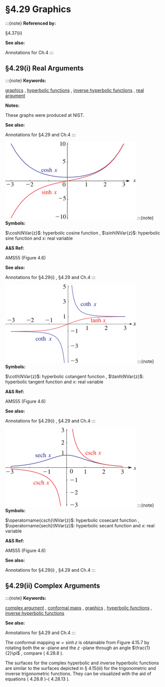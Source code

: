 # §4.29 Graphics

:::{note}
**Referenced by:**

§4.37(ii)

**See also:**

Annotations for Ch.4
:::


## §4.29(i) Real Arguments

:::{note}
**Keywords:**

[graphics](http://dlmf.nist.gov/search/search?q=graphics) , [hyperbolic functions](http://dlmf.nist.gov/search/search?q=hyperbolic%20functions) , [inverse hyperbolic functions](http://dlmf.nist.gov/search/search?q=inverse%20hyperbolic%20functions) , [real argument](http://dlmf.nist.gov/search/search?q=real%20argument)

**Notes:**

These graphs were produced at NIST.

**See also:**

Annotations for §4.29 and Ch.4
:::

<a id="i.fig1"></a>

![Figure 4.29.1: $\sinh x$ and $\cosh x$ .](../html/4/29/F1.png)
:::{note}
**Symbols:**

$\cosh\NVar{z}$: hyperbolic cosine function , $\sinh\NVar{z}$: hyperbolic sine function and $x$: real variable

**A&S Ref:**

AMS55 (Figure 4.6)

**See also:**

Annotations for §4.29(i) , §4.29 and Ch.4
:::

<a id="i.fig2"></a>

![Figure 4.29.3: $\tanh x$ and $\coth x$ .](../html/4/29/F3.png)
:::{note}
**Symbols:**

$\coth\NVar{z}$: hyperbolic cotangent function , $\tanh\NVar{z}$: hyperbolic tangent function and $x$: real variable

**A&S Ref:**

AMS55 (Figure 4.6)

**See also:**

Annotations for §4.29(i) , §4.29 and Ch.4
:::

<a id="i.fig3"></a>

![Figure 4.29.5: $\operatorname{csch}x$ and $\operatorname{sech}x$ .](../html/4/29/F5.png)
:::{note}
**Symbols:**

$\operatorname{csch}\NVar{z}$: hyperbolic cosecant function , $\operatorname{sech}\NVar{z}$: hyperbolic secant function and $x$: real variable

**A&S Ref:**

AMS55 (Figure 4.6)

**See also:**

Annotations for §4.29(i) , §4.29 and Ch.4
:::


## §4.29(ii) Complex Arguments

:::{note}
**Keywords:**

[complex argument](http://dlmf.nist.gov/search/search?q=complex%20argument) , [conformal maps](http://dlmf.nist.gov/search/search?q=conformal%20maps) , [graphics](http://dlmf.nist.gov/search/search?q=graphics) , [hyperbolic functions](http://dlmf.nist.gov/search/search?q=hyperbolic%20functions) , [inverse hyperbolic functions](http://dlmf.nist.gov/search/search?q=inverse%20hyperbolic%20functions)

**See also:**

Annotations for §4.29 and Ch.4
:::

The conformal mapping $w=\sinh z$ is obtainable from Figure 4.15.7 by rotating both the $w$ -plane and the $z$ -plane through an angle $\frac{1}{2}\pi$ , compare ( 4.28.8 ).

The surfaces for the complex hyperbolic and inverse hyperbolic functions are similar to the surfaces depicted in § 4.15(iii) for the trigonometric and inverse trigonometric functions. They can be visualized with the aid of equations ( 4.28.8 )–( 4.28.13 ).

